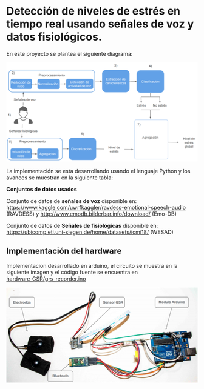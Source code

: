 # Detección de niveles de estrés en tiempo real usando señales de voz y datos fisiológicos.
 
 
 
 
En este proyecto se plantea el siguiente diagrama:
 
 
![Screenshot](pipeline.png)
 
La implementación se esta desarrollando usando el lenguaje Python y los avances se muestran en la siguiente tabla:
 


__Conjuntos de datos usados__

Conjunto de datos de **señales de voz** disponible en: https://www.kaggle.com/uwrfkaggler/ravdess-emotional-speech-audio (RAVDESS) y http://www.emodb.bilderbar.info/download/ (Emo-DB)


Conjunto de datos de **Señales de fisiológicas** disponible en: https://ubicomp.eti.uni-siegen.de/home/datasets/icmi18/ (WESAD)




## Implementación del hardware
Implementacion desarrollado en arduino, el circuito se muestra en la siguiente imagen y el código fuente se encuentra en [hardware_GSR/grs_recorder.ino](https://github.com/yonelyvan/stressDetection/blob/master/hardware_GSR/grs_recorder.ino) 

![Screenshot](hardware_GSR/hardware.png)